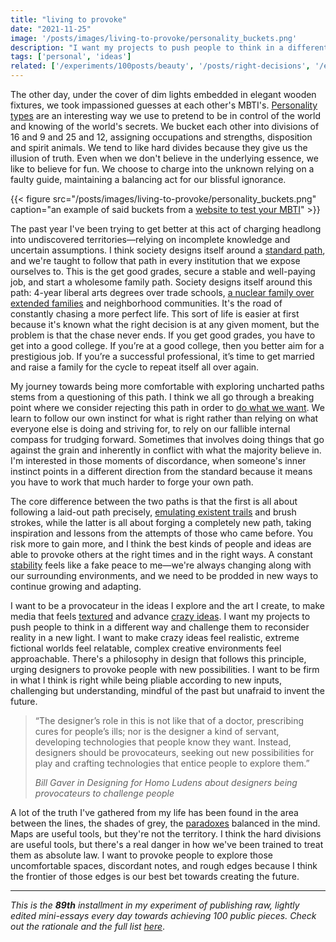 ```yaml
---
title: "living to provoke"
date: "2021-11-25"
image: '/posts/images/living-to-provoke/personality_buckets.png'
description: "I want my projects to push people to think in a different way and challenge them to reconsider reality in a new light. I want to make crazy ideas feel realistic, extreme fictional worlds feel relatable, complex creative environments feel approachable."
tags: ['personal', 'ideas']
related: ['/experiments/100posts/beauty', '/posts/right-decisions', '/experiments/100posts/vandalism', '/experiments/100posts/crazy-ideas', '/experiments/100posts/taking-what-you-want', '/posts/technology-paradox', '/experiments/100posts/chasing-stability', '/experiments/100posts/finding-texture']
---
```


The other day, under the cover of dim lights embedded in elegant wooden fixtures, we took impassioned guesses at each other's MBTI's. [Personality types](/experiments/100posts/beauty/) are an interesting way we use to pretend to be in control of the world and knowing of the world's secrets. We bucket each other into divisions of 16 and 9 and 25 and 12, assigning occupations and strengths, disposition and spirit animals. We tend to like hard divides because they give us the illusion of truth. Even when we don't believe in the underlying essence, we like to believe for fun. We choose to charge into the unknown relying on a faulty guide, maintaining a balancing act for our blissful ignorance.

{{< figure src="/posts/images/living-to-provoke/personality_buckets.png" caption="an example of said buckets from a [website to test your MBTI](https://www.16personalities.com/personality-types)" >}}

The past year I've been trying to get better at this act of charging headlong into undiscovered territories—relying on incomplete knowledge and uncertain assumptions. I think society designs itself around a [standard path](/posts/right-decisions), and we're taught to follow that path in every institution that we expose ourselves to. This is the get good grades, secure a stable and well-paying job, and start a wholesome family path. Society designs itself around this path: 4-year liberal arts degrees over trade schools, [a nuclear family over extended families](https://annehelen.substack.com/p/what-it-means-to-pandemic-solo#:~:text=the%20nuclear%20family%20has%20become%20the%20primary%20unit%20of%20thinking%20when%20it%20comes%20to%20the%20way%20society%20is%20organized.%20it%20is%20the%20optimized%20path%20towards%20home%20ownership%20and%20financial%20independence%2C%20%E2%80%9Cpreferred%2C%E2%80%9D%20when%20it%20comes%20to%20everything%20from%20adoption%20and%20custody%20to%20hiring%20practices) and neighborhood communities. It's the road of constantly chasing a more perfect life. This sort of life is easier at first because it's known what the right decision is at any given moment, but the problem is that the chase never ends. If you get good grades, you have to get into a good college. If you’re at a good college, then you better aim for a prestigious job. If you’re a successful professional, it’s time to get married and raise a family for the cycle to repeat itself all over again.

My journey towards being more comfortable with exploring uncharted paths stems from a questioning of this path. I think we all go through a breaking point where we consider rejecting this path in order to [do what we want](/experiments/100posts/taking-what-you-want/). We learn to follow our own instinct for what is right rather than relying on what everyone else is doing and striving for, to rely on our fallible internal compass for trudging forward. Sometimes that involves doing things that go against the grain and inherently in conflict with what the majority believe in. I'm interested in those moments of discordance, when someone's inner instinct points in a different direction from the standard because it means you have to work that much harder to forge your own path. 

The core difference between the two paths is that the first is all about following a laid-out path precisely, [emulating existent trails](/experiments/100posts/vandalism) and brush strokes, while the latter is all about forging a completely new path, taking inspiration and lessons from the attempts of those who came before. You risk more to gain more, and I think the best kinds of people and ideas are able to provoke others at the right times and in the right ways. A constant [stability](/experiments/100posts/chasing-stability) feels like a fake peace to me—we're always changing along with our surrounding environments, and we need to be prodded in new ways to continue growing and adapting. 

I want to be a provocateur in the ideas I explore and the art I create, to make media that feels [textured](/experiments/100posts/finding-texture/) and advance [crazy ideas](/experiments/100posts/crazy-ideas/). I want my projects to push people to think in a different way and challenge them to reconsider reality in a new light. I want to make crazy ideas feel realistic, extreme fictional worlds feel relatable, complex creative environments feel approachable. There's a philosophy in design that follows this principle, urging designers to provoke people with new possibilities. I want to be firm in what I think is right while being pliable according to new inputs, challenging but understanding, mindful of the past but unafraid to invent the future. 

> “The designer’s role in this is not like that of a doctor, prescribing cures for people’s ills; nor is the designer a kind of servant, developing technologies that people know they want. Instead, designers should be provocateurs, seeking out new possibilities for play and crafting technologies that entice people to explore them.”
> 
> *Bill Gaver in Designing for Homo Ludens about designers being provocateurs to challenge people*

A lot of the truth I've gathered from my life has been found in the area between the lines, the shades of grey, the [paradoxes](/posts/technology-paradox) balanced in the mind. Maps are useful tools, but they're not the territory. I think the hard divisions are useful tools, but there's a real danger in how we've been trained to treat them as absolute law. I want to provoke people to explore those uncomfortable spaces, discordant notes, and rough edges because I think the frontier of those edges is our best bet towards creating the future. 

---
*This is the **89th** installment in my experiment of publishing raw, lightly edited mini-essays every day towards achieving 100 public pieces. Check out the rationale and the full list [here](/experiments/100posts/)*.
